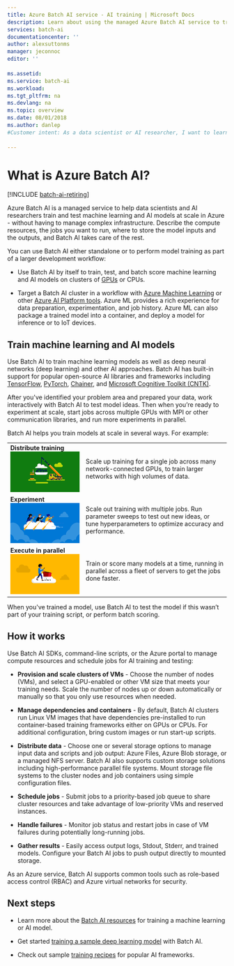 ```yaml
---
title: Azure Batch AI service - AI training | Microsoft Docs
description: Learn about using the managed Azure Batch AI service to train artificial intelligence (AI) and other machine learning models on clusters of GPUs and CPUs. 
services: batch-ai
documentationcenter: ''
author: alexsuttonms
manager: jeconnoc
editor: ''

ms.assetid: 
ms.service: batch-ai
ms.workload: 
ms.tgt_pltfrm: na
ms.devlang: na
ms.topic: overview
ms.date: 08/01/2018
ms.author: danlep
#Customer intent: As a data scientist or AI researcher, I want to learn about Batch AI so that I can decide whether to try using it to train my machine learning or AI models in Azure.

---
```

# What is Azure Batch AI?

[!INCLUDE [batch-ai-retiring](../../includes/batch-ai-retiring.md)]

Azure Batch AI is a managed service to help data scientists and AI researchers train and test machine learning and AI models at scale in Azure - without having to manage complex infrastructure. Describe the compute resources, the jobs you want to run, where to store the model inputs and the outputs, and Batch AI takes care of the rest.

You can use Batch AI either standalone or to perform model training as part of a larger development workflow:

* Use Batch AI by itself to train, test, and batch score machine learning and AI models on clusters of [GPUs](../virtual-machines/linux/sizes-gpu.md) or CPUs. 

* Target a Batch AI cluster in a workflow with [Azure Machine Learning](../machine-learning/service/overview-what-is-azure-ml.md) or other [Azure AI Platform tools](https://azure.microsoft.com/overview/ai-platform/). Azure ML provides a rich experience for data preparation, experimentation, and job history. Azure ML can also package a trained model into a container, and deploy a model for inference or to IoT devices.  

## Train machine learning and AI models

Use Batch AI to train machine learning models as well as deep neural networks (deep learning) and other AI approaches. Batch AI has built-in support for popular open-source AI libraries and frameworks including [TensorFlow](https://github.com/tensorflow/tensorflow), [PyTorch](https://github.com/pytorch/pytorch), [Chainer](https://github.com/chainer/chainer), and [Microsoft Cognitive Toolkit (CNTK)](https://github.com/Microsoft/CNTK).

After you've identified your problem area and prepared your data, work interactively with Batch AI to test model ideas. Then when you’re ready to experiment at scale, start jobs across multiple GPUs with MPI or other communication libraries, and run more experiments in parallel.

Batch AI helps you train models at scale in several ways. For example: 

|  |  |
|---------|---------|
| **Distribute training**<br/>![Distributed training](./media/overview/distributed-training.png)  | Scale up training for a single job across many network-connected GPUs, to train larger networks with high volumes of data.|
| **Experiment**<br/>![Experimentation](./media/overview/experimentation.png) | Scale out training with multiple jobs. Run parameter sweeps to test out new ideas, or tune hyperparameters to optimize accuracy and performance. |
| **Execute in parallel**![Parallel execution](./media/overview/parallel-execution.png) | Train or score many models at a time, running in parallel across a fleet of servers to get the jobs done faster.|

When you've trained a model, use Batch AI to test the model if this wasn’t part of your training script, or perform batch scoring.

## How it works

Use Batch AI SDKs, command-line scripts, or the Azure portal to manage compute resources and schedule jobs for AI training and testing: 

* **Provision and scale clusters of VMs** - Choose the number of nodes (VMs), and select a GPU-enabled or other VM size that meets your training needs. Scale the number of nodes up or down automatically or manually so that you only use resources when needed. 

* **Manage dependencies and containers** - By default, Batch AI clusters run Linux VM images that have dependencies pre-installed to run container-based training frameworks either on GPUs or CPUs. For additional configuration, bring custom images or run start-up scripts.

* **Distribute data** - Choose one or several storage options to manage input data and scripts and job output: Azure Files, Azure Blob storage, or a managed NFS server. Batch AI also supports custom storage solutions including high-performance parallel file systems. Mount storage file systems to the cluster nodes and job containers using simple configuration files.

* **Schedule jobs** - Submit jobs to a priority-based job queue to share cluster resources and take advantage of low-priority VMs and reserved instances.

* **Handle failures** - Monitor job status and restart jobs in case of VM failures during potentially long-running jobs.

* **Gather results** - Easily access output logs, Stdout, Stderr, and trained models. Configure your Batch AI jobs to push output directly to mounted storage.

As an Azure service, Batch AI supports common tools such as role-based access control (RBAC) and Azure virtual networks for security.  

## Next steps

* Learn more about the [Batch AI resources](resource-concepts.md) for training a machine learning or AI model.

* Get started [training a sample deep learning model](quickstart-tensorflow-training-cli.md) with Batch AI.

* Check out sample [training recipes](https://github.com/Azure/BatchAI/blob/master/recipes) for popular AI frameworks.
